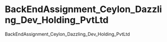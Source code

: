 # BackEndAssignment_Ceylon_Dazzling_Dev_Holding_PvtLtd
BackEndAssignment_Ceylon_Dazzling_Dev_Holding_PvtLtd
